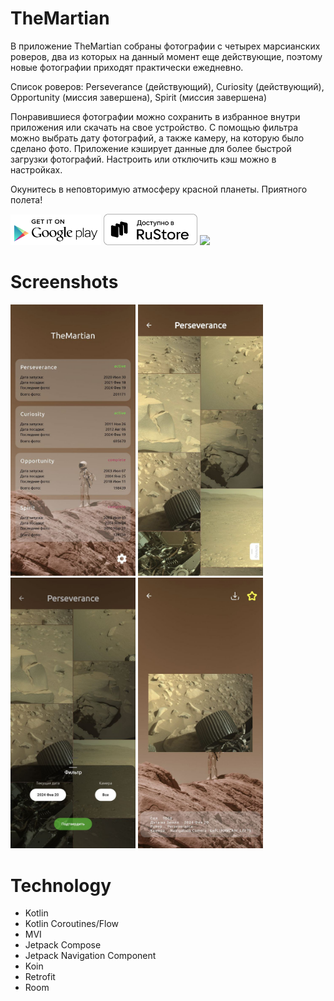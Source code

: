 # TheMartian
В приложение TheMartian собраны фотографии с четырех марсианских роверов, два из которых на данный момент еще действующие, поэтому новые фотографии приходят практически ежедневно.

Список роверов: Perseverance (действующий), Curiosity (действующий), Opportunity (миссия завершена), Spirit (миссия завершена)

Понравившиеся фотографии можно сохранить в избранное внутри приложения или скачать на свое устройство. С помощью фильтра можно выбрать дату фотографий, а также камеру, на которую было сделано фото. Приложение кэширует данные для более быстрой загрузки фотографий. Настроить или отключить кэш можно в настройках.

Окунитесь в неповторимую атмосферу красной планеты. Приятного полета!

<a href='https://play.google.com/store/apps/details?id=com.pavellukyanov.themartian' target='_blanck'><img src='screens/google-play-logo.png' width='145'></a> <a href='https://apps.rustore.ru/app/com.pavellukyanov.themartian' target='_blanck'><img src='screens/white.svg' width='150'></a> <a href='https://appgallery.huawei.com/#/app/C110437513' target='_blanck'><img src='https://dscontrol.ru/wp-content/uploads/appgallery-1.png' width='170'></a>

# Screenshots
<img src='screens/screen_1.jpg' width='200'> <img src='screens/screen_2.jpg' width='200'> <img src='screens/screen_3.jpg' width='200'> <img src='screens/screen_4.jpg' width='200'>

# Technology
- Kotlin
- Kotlin Coroutines/Flow
- MVI
- Jetpack Compose
- Jetpack Navigation Component
- Koin
- Retrofit
- Room
